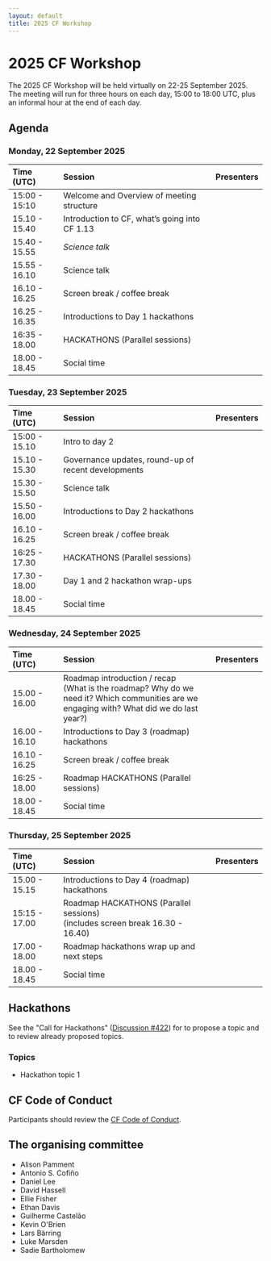 ```yaml
---
layout: default
title: 2025 CF Workshop
---
```


# 2025 CF Workshop

The 2025 CF Workshop will be held virtually on 22-25 September 2025.
The meeting will run for three hours on each day, 15:00 to 18:00 UTC, plus an informal hour at the end of each day.

## Agenda

### Monday, 22 September 2025

<table>
<thead>
<tr>
<th style="width:20%; text-align:left;">Time (UTC)</th>
<th style="width:60%; text-align:left;">Session</th>
<th style="width:20%; text-align:left;">Presenters</th>
</tr>
</thead>
<tbody>
<tr>
<td style="text-align:left;">15:00 - 15:10</td>
<td style="text-align:left;">Welcome and Overview of meeting structure</td>
<td style="text-align:left;"></td>
</tr>
<tr>
<td style="text-align:left;">15.10 - 15.40</td>
<td style="text-align:left;">Introduction to CF, what’s going into CF 1.13</td>
<td style="text-align:left;"></td>
</tr>
<tr>
<td style="text-align:left;">15.40 - 15.55</td>
<td style="text-align:left;"><em>Science talk</em></td>
<td style="text-align:left;"></td>
</tr>
<tr>
<td style="text-align:left;">15.55 - 16.10</td>
<td style="text-align:left;">Science talk</td>
<td style="text-align:left;"></td>
</tr>
<tr>
<td style="text-align:left;">16.10 - 16.25</td>
<td style="text-align:left;">Screen break / coffee break</td>
<td style="text-align:left;"></td>
</tr>
<tr>
<td style="text-align:left;">16.25 - 16.35</td>
<td style="text-align:left;">Introductions to Day 1 hackathons</td>
<td style="text-align:left;"></td>
</tr>
<tr>
<td style="text-align:left;">16:35 - 18.00</td>
<td style="text-align:left;">HACKATHONS (Parallel sessions)</td>
<td style="text-align:left;"></td>
</tr>
<tr>
<td style="text-align:left;">18.00 - 18.45</td>
<td style="text-align:left;">Social time</td>
<td style="text-align:left;"></td>
</tr>
</tbody>
</table>

### Tuesday, 23 September 2025

<table>
<thead>
<tr>
<th style="width:20%; text-align:left;">Time (UTC)</th>
<th style="width:60%; text-align:left;">Session</th>
<th style="width:20%; text-align:left;">Presenters</th>
</tr>
</thead>
<tbody>
<tr>
<td style="text-align:left;">15:00 - 15.10</td>
<td style="text-align:left;">Intro to day 2</td>
<td style="text-align:left;"></td>
</tr>
<tr>
<td style="text-align:left;">15.10 - 15.30</td>
<td style="text-align:left;">Governance updates, round-up of recent developments</td>
<td style="text-align:left;"></td>
</tr>
<tr>
<td style="text-align:left;">15.30 - 15.50</td>
<td style="text-align:left;">Science talk</td>
<td style="text-align:left;"></td>
</tr>
<tr>
<td style="text-align:left;">15.50 - 16.00</td>
<td style="text-align:left;">Introductions to Day 2 hackathons</td>
<td style="text-align:left;"></td>
</tr>
<tr>
<td style="text-align:left;">16.10 - 16.25</td>
<td style="text-align:left;">Screen break / coffee break</td>
<td style="text-align:left;"></td>
</tr>
<tr>
<td style="text-align:left;">16:25 - 17.30</td>
<td style="text-align:left;">HACKATHONS (Parallel sessions)</td>
<td style="text-align:left;"></td>
</tr>
<tr>
<td style="text-align:left;">17.30 - 18.00</td>
<td style="text-align:left;">Day 1 and 2 hackathon wrap-ups</td>
<td style="text-align:left;"></td>
</tr>
<tr>
<td style="text-align:left;">18.00 - 18.45</td>
<td style="text-align:left;">Social time</td>
<td style="text-align:left;"></td>
</tr>
</tbody>
</table>

### Wednesday, 24 September 2025

<table>
<thead>
<tr>
<th style="width:20%; text-align:left;">Time (UTC)</th>
<th style="width:60%; text-align:left;">Session</th>
<th style="width:20%; text-align:left;">Presenters</th>
</tr>
</thead>
<tbody>
<tr>
<td style="text-align:left;">15.00 - 16.00</td>
<td style="text-align:left;">Roadmap introduction / recap <br> (What is the roadmap? Why do we need it? Which communities are we engaging with? What did we do last year?)</td>
<td style="text-align:left;"></td>
</tr>
<tr>
<td style="text-align:left;">16.00 - 16.10</td>
<td style="text-align:left;">Introductions to Day 3 (roadmap) hackathons</td>
<td style="text-align:left;"></td>
</tr>
<tr>
<td style="text-align:left;">16.10 - 16.25</td>
<td style="text-align:left;">Screen break / coffee break</td>
<td style="text-align:left;"></td>
</tr>
<tr>
<td style="text-align:left;">16:25 - 18.00</td>
<td style="text-align:left;">Roadmap HACKATHONS (Parallel sessions)</td>
<td style="text-align:left;"></td>
</tr>
<tr>
<td style="text-align:left;">18.00 - 18.45</td>
<td style="text-align:left;">Social time</td>
<td style="text-align:left;"></td>
</tr>
</tbody>
</table>

### Thursday, 25 September 2025

<table>
<thead>
<tr>
<th style="width:20%; text-align:left;">Time (UTC)</th>
<th style="width:60%; text-align:left;">Session</th>
<th style="width:20%; text-align:left;">Presenters</th>
</tr>
</thead>
<tbody>
<tr>
<td style="text-align:left;">15.00 - 15.15</td>
<td style="text-align:left;">Introductions to Day 4 (roadmap) hackathons</td>
<td style="text-align:left;"></td>
</tr>
<tr>
<td style="text-align:left;">15:15 - 17.00</td>
<td style="text-align:left;">Roadmap HACKATHONS (Parallel sessions) <br> (includes screen break 16.30 - 16.40)</td>
<td style="text-align:left;"></td>
</tr>
<tr>
<td style="text-align:left;">17.00 - 18.00</td>
<td style="text-align:left;">Roadmap hackathons wrap up and next steps</td>
<td style="text-align:left;"></td>
</tr>
<tr>
<td style="text-align:left;">18.00 - 18.45</td>
<td style="text-align:left;">Social time</td>
<td style="text-align:left;"></td>
</tr>
</tbody>
</table>

## Hackathons

See the "Call for Hackathons" ([Discussion #422](https://github.com/orgs/cf-convention/discussions/422)) for to propose a topic and to review already proposed topics.

### Topics
* Hackathon topic 1

## CF Code of Conduct
Participants should review the [CF Code of Conduct](https://github.com/cf-convention/cf-conventions/blob/main/CODE_OF_CONDUCT.md).

## The organising committee
* Alison Pamment
* Antonio S. Cofiño
* Daniel Lee
* David Hassell
* Ellie Fisher
* Ethan Davis
* Guilherme Castelão
* Kevin O'Brien
* Lars Bärring
* Luke Marsden
* Sadie Bartholomew

